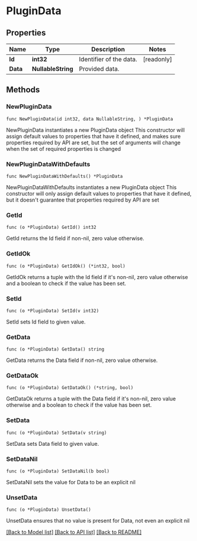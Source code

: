 # PluginData

## Properties

Name | Type | Description | Notes
------------ | ------------- | ------------- | -------------
**Id** | **int32** | Identifier of the data. | [readonly] 
**Data** | **NullableString** | Provided data. | 

## Methods

### NewPluginData

`func NewPluginData(id int32, data NullableString, ) *PluginData`

NewPluginData instantiates a new PluginData object
This constructor will assign default values to properties that have it defined,
and makes sure properties required by API are set, but the set of arguments
will change when the set of required properties is changed

### NewPluginDataWithDefaults

`func NewPluginDataWithDefaults() *PluginData`

NewPluginDataWithDefaults instantiates a new PluginData object
This constructor will only assign default values to properties that have it defined,
but it doesn't guarantee that properties required by API are set

### GetId

`func (o *PluginData) GetId() int32`

GetId returns the Id field if non-nil, zero value otherwise.

### GetIdOk

`func (o *PluginData) GetIdOk() (*int32, bool)`

GetIdOk returns a tuple with the Id field if it's non-nil, zero value otherwise
and a boolean to check if the value has been set.

### SetId

`func (o *PluginData) SetId(v int32)`

SetId sets Id field to given value.


### GetData

`func (o *PluginData) GetData() string`

GetData returns the Data field if non-nil, zero value otherwise.

### GetDataOk

`func (o *PluginData) GetDataOk() (*string, bool)`

GetDataOk returns a tuple with the Data field if it's non-nil, zero value otherwise
and a boolean to check if the value has been set.

### SetData

`func (o *PluginData) SetData(v string)`

SetData sets Data field to given value.


### SetDataNil

`func (o *PluginData) SetDataNil(b bool)`

 SetDataNil sets the value for Data to be an explicit nil

### UnsetData
`func (o *PluginData) UnsetData()`

UnsetData ensures that no value is present for Data, not even an explicit nil

[[Back to Model list]](../README.md#documentation-for-models) [[Back to API list]](../README.md#documentation-for-api-endpoints) [[Back to README]](../README.md)


